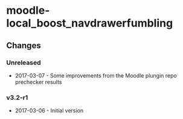 moodle-local_boost_navdrawerfumbling
====================================

Changes
-------

### Unreleased

* 2017-03-07 - Some improvements from the Moodle plungin repo prechecker results

### v3.2-r1

* 2017-03-06 - Initial version
